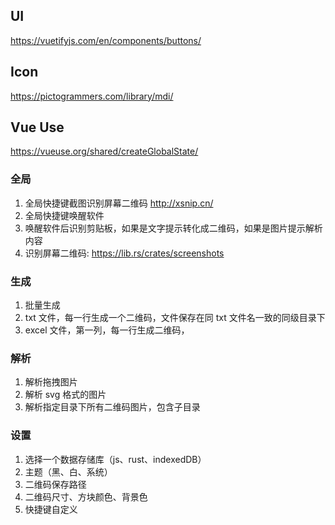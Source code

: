 ## UI
https://vuetifyjs.com/en/components/buttons/

## Icon
https://pictogrammers.com/library/mdi/

## Vue Use
https://vueuse.org/shared/createGlobalState/

### 全局
1. 全局快捷键截图识别屏幕二维码 http://xsnip.cn/
2. 全局快捷键唤醒软件
3. 唤醒软件后识别剪贴板，如果是文字提示转化成二维码，如果是图片提示解析内容
4. 识别屏幕二维码: https://lib.rs/crates/screenshots

### 生成
1. 批量生成
2. txt 文件，每一行生成一个二维码，文件保存在同 txt 文件名一致的同级目录下
3. excel 文件，第一列，每一行生成二维码，

### 解析
1. 解析拖拽图片
2. 解析 svg 格式的图片
3. 解析指定目录下所有二维码图片，包含子目录

### 设置
1. 选择一个数据存储库（js、rust、indexedDB）
2. 主题（黑、白、系统）
3. 二维码保存路径
4. 二维码尺寸、方块颜色、背景色
5. 快捷键自定义
